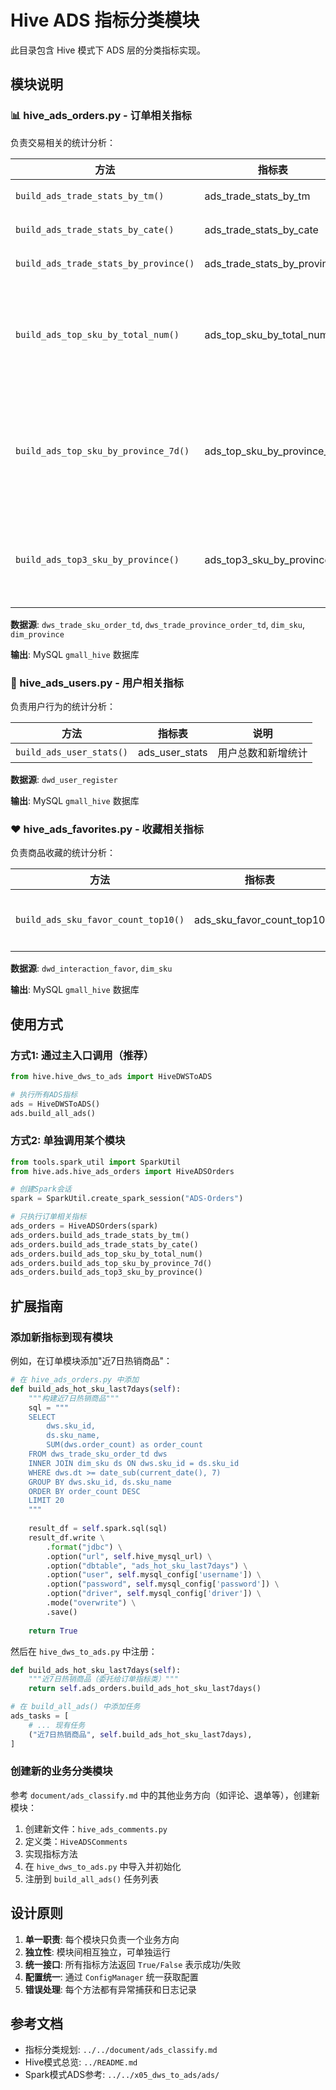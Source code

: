 # Hive ADS 指标分类模块

此目录包含 Hive 模式下 ADS 层的分类指标实现。

## 模块说明

### 📊 hive_ads_orders.py - 订单相关指标

负责交易相关的统计分析：

| 方法 | 指标表 | 说明 |
|------|--------|------|
| `build_ads_trade_stats_by_tm()` | ads_trade_stats_by_tm | 品牌交易统计 |
| `build_ads_trade_stats_by_cate()` | ads_trade_stats_by_cate | 品类交易统计 |
| `build_ads_trade_stats_by_province()` | ads_trade_stats_by_province | 地区交易统计 |
| `build_ads_top_sku_by_total_num()` | ads_top_sku_by_total_num | 历史被下单总件数最多的商品（SKU Top1） |
| `build_ads_top_sku_by_province_7d()` | ads_top_sku_by_province_7d | 最近一周各省份下单件数最多的商品（各省Top1） |
| `build_ads_top3_sku_by_province()` | ads_top3_sku_by_province | 每个省份下单商品数量前三（各省Top3） |

**数据源**: `dws_trade_sku_order_td`, `dws_trade_province_order_td`, `dim_sku`, `dim_province`

**输出**: MySQL `gmall_hive` 数据库

### 👥 hive_ads_users.py - 用户相关指标

负责用户行为的统计分析：

| 方法 | 指标表 | 说明 |
|------|--------|------|
| `build_ads_user_stats()` | ads_user_stats | 用户总数和新增统计 |

**数据源**: `dwd_user_register`

**输出**: MySQL `gmall_hive` 数据库

### ❤️ hive_ads_favorites.py - 收藏相关指标

负责商品收藏的统计分析：

| 方法 | 指标表 | 说明 |
|------|--------|------|
| `build_ads_sku_favor_count_top10()` | ads_sku_favor_count_top10 | 商品收藏排行榜 Top10 |

**数据源**: `dwd_interaction_favor`, `dim_sku`

**输出**: MySQL `gmall_hive` 数据库

## 使用方式

### 方式1: 通过主入口调用（推荐）

```python
from hive.hive_dws_to_ads import HiveDWSToADS

# 执行所有ADS指标
ads = HiveDWSToADS()
ads.build_all_ads()
```

### 方式2: 单独调用某个模块

```python
from tools.spark_util import SparkUtil
from hive.ads.hive_ads_orders import HiveADSOrders

# 创建Spark会话
spark = SparkUtil.create_spark_session("ADS-Orders")

# 只执行订单相关指标
ads_orders = HiveADSOrders(spark)
ads_orders.build_ads_trade_stats_by_tm()
ads_orders.build_ads_trade_stats_by_cate()
ads_orders.build_ads_top_sku_by_total_num()
ads_orders.build_ads_top_sku_by_province_7d()
ads_orders.build_ads_top3_sku_by_province()
```

## 扩展指南

### 添加新指标到现有模块

例如，在订单模块添加"近7日热销商品"：

```python
# 在 hive_ads_orders.py 中添加
def build_ads_hot_sku_last7days(self):
    """构建近7日热销商品"""
    sql = """
    SELECT 
        dws.sku_id,
        ds.sku_name,
        SUM(dws.order_count) as order_count
    FROM dws_trade_sku_order_td dws
    INNER JOIN dim_sku ds ON dws.sku_id = ds.sku_id
    WHERE dws.dt >= date_sub(current_date(), 7)
    GROUP BY dws.sku_id, ds.sku_name
    ORDER BY order_count DESC
    LIMIT 20
    """
    
    result_df = self.spark.sql(sql)
    result_df.write \
        .format("jdbc") \
        .option("url", self.hive_mysql_url) \
        .option("dbtable", "ads_hot_sku_last7days") \
        .option("user", self.mysql_config['username']) \
        .option("password", self.mysql_config['password']) \
        .option("driver", self.mysql_config['driver']) \
        .mode("overwrite") \
        .save()
    
    return True
```

然后在 `hive_dws_to_ads.py` 中注册：

```python
def build_ads_hot_sku_last7days(self):
    """近7日热销商品（委托给订单指标类）"""
    return self.ads_orders.build_ads_hot_sku_last7days()

# 在 build_all_ads() 中添加任务
ads_tasks = [
    # ... 现有任务
    ("近7日热销商品", self.build_ads_hot_sku_last7days),
]
```

### 创建新的业务分类模块

参考 `document/ads_classify.md` 中的其他业务方向（如评论、退单等），创建新模块：

1. 创建新文件：`hive_ads_comments.py`
2. 定义类：`HiveADSComments`
3. 实现指标方法
4. 在 `hive_dws_to_ads.py` 中导入并初始化
5. 注册到 `build_all_ads()` 任务列表

## 设计原则

1. **单一职责**: 每个模块只负责一个业务方向
2. **独立性**: 模块间相互独立，可单独运行
3. **统一接口**: 所有指标方法返回 `True/False` 表示成功/失败
4. **配置统一**: 通过 `ConfigManager` 统一获取配置
5. **错误处理**: 每个方法都有异常捕获和日志记录

## 参考文档

- 指标分类规划: `../../document/ads_classify.md`
- Hive模式总览: `../README.md`
- Spark模式ADS参考: `../../x05_dws_to_ads/ads/`
